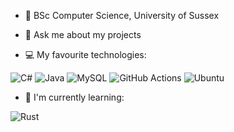 - 🌱 BSc Computer Science, University of Sussex
  
- 💬 Ask me about my projects
  
- 💻 My favourite technologies:
  
![C#](https://img.shields.io/badge/c%23-%23239120.svg?style=for-the-badge&logo=csharp&logoColor=white) 
![Java](https://img.shields.io/badge/java-%23ED8B00.svg?style=for-the-badge&logo=openjdk&logoColor=white)
![MySQL](https://img.shields.io/badge/mysql-4479A1.svg?style=for-the-badge&logo=mysql&logoColor=white)
![GitHub Actions](https://img.shields.io/badge/github%20actions-%232671E5.svg?style=for-the-badge&logo=githubactions&logoColor=white)
![Ubuntu](https://img.shields.io/badge/Ubuntu-E95420?style=for-the-badge&logo=ubuntu&logoColor=white)

- 🧠 I'm currently learning:
  
![Rust](https://img.shields.io/badge/rust-%23000000.svg?style=for-the-badge&logo=rust&logoColor=white)
